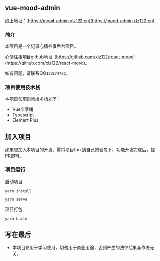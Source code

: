 ## vue-mood-admin

线上地址：[https://mood-admin.xlz122.cn](https://mood-admin.xlz122.cn)

### 简介

本项目是一个记录心情往事后台项目。

心情往事项目github地址: [https://github.com/xlz122/react-mood](https://github.com/xlz122/react-mood)。

如有问题，请联系QQ``122874722``。

### 项目使用技术栈

本项目使用到的技术栈如下：
* Vue全家桶
* Typescript
* Element Plus

## 加入项目

如果想加入本项目的开发，需将项目fork到自己的仓库下，功能开发完成后，提PR即可。

### 项目运行

启动项目

```
yarn install
```

```
yarn serve
```

项目打包

```
yarn build
```

## 写在最后

* 本项目仅用于学习使用，切勿用于商业用途，否则产生的法律后果与作者无关。
